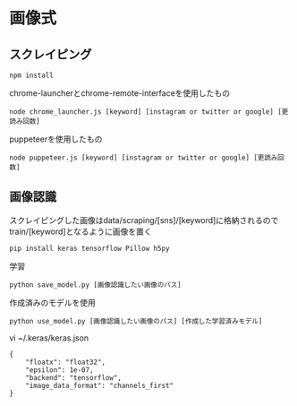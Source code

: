 # 画像式

## スクレイピング

```
npm install
```

chrome-launcherとchrome-remote-interfaceを使用したもの

```
node chrome_launcher.js [keyword] [instagram or twitter or google] [更読み回数]
```

puppeteerを使用したもの

```
node puppeteer.js [keyword] [instagram or twitter or google] [更読み回数]
```


## 画像認識

スクレイピングした画像はdata/scraping/[sns]/[keyword]に格納されるので
train/[keyword]となるように画像を置く

```
pip install keras tensorflow Pillow h5py
```

学習

```
python save_model.py [画像認識したい画像のパス]
```

作成済みのモデルを使用

```
python use_model.py [画像認識したい画像のパス] [作成した学習済みモデル]
```

vi ~/.keras/keras.json

```
{
    "floatx": "float32",
    "epsilon": 1e-07,
    "backend": "tensorflow",
    "image_data_format": "channels_first"
}
```
